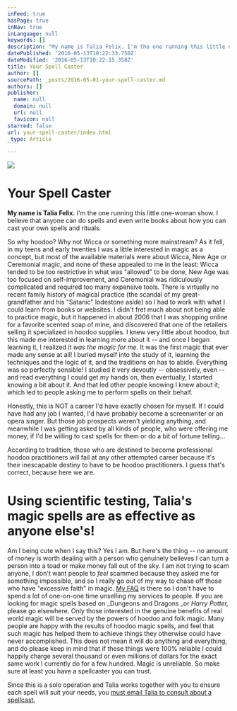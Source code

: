 ```yaml
---
inFeed: true
hasPage: true
inNav: true
inLanguage: null
keywords: []
description: "My name is Talia Felix. I'm the one running this little one-woman show. I believe that anyone can do spells and even write books about how you can cast your own spells and rituals. "
datePublished: '2016-05-13T10:22:33.750Z'
dateModified: '2016-05-13T10:22:15.358Z'
title: Your Spell Caster
author: []
sourcePath: _posts/2016-05-01-your-spell-caster.md
authors: []
publisher:
  name: null
  domain: null
  url: null
  favicon: null
starred: false
url: your-spell-caster/index.html
_type: Article

---
```

![](https://the-grid-user-content.s3-us-west-2.amazonaws.com/399e8829-b32d-4bd3-9726-4c015bcc0bb8.jpg)

# Your Spell Caster

**My name is Talia Felix.** I'm the one running this little one-woman show. I believe that anyone can do spells and even write books about how you can cast your own spells and rituals. 

So why hoodoo? Why not Wicca or something more mainstream? As it fell, in my teens and early twenties I was a little interested in magic as a concept, but most of the available materials were about Wicca, New Age or Ceremonial magic, and none of these appealed to me in the least: Wicca tended to be too restrictive in what was "allowed" to be done, New Age was too focused on self-improvement, and Ceremonial was ridiculously complicated and required too many expensive tools. There is virtually no recent family history of magical practice (the scandal of my great-grandfather and his "Satanic" lodestone aside) so I had to work with what I could learn from books or websites. I didn't fret much about not being able to practice magic, but it happened in about 2006 that I was shopping online for a favorite scented soap of mine, and discovered that one of the retailers selling it specialized in hoodoo supplies. I knew very little about hoodoo, but this made me interested in learning more about it -- and once I began learning it, I realized _it was the magic for me._ It was the first magic that ever made any sense at all! I buried myself into the study of it, learning the techniques and the logic of it, and the traditions on has to abide. Everything was so perfectly sensible! I studied it very devoutly -- obsessively, even -- and read everything I could get my hands on, then eventually, I started knowing a bit about it. And that led other people knowing I knew about it; which led to people asking me to perform spells on their behalf. 

Honestly, this is NOT a career I'd have exactly chosen for myself. If I could have had any job I wanted, I'd have probably become a screenwriter or an opera singer. But those job prospects weren't yielding anything, and meanwhile I was getting asked by all kinds of people, who were offering me money, if I'd be willing to cast spells for them or do a bit of fortune telling... 

According to tradition, those who are destined to become professional hoodoo practitioners will fail at any other attempted career because it's their inescapable destiny to have to be hoodoo practitioners. I guess that's correct, because here we are. 

# Using scientific testing, Talia's magic spells are as effective as anyone else's! 

Am I being cute when I say this? Yes I am. But here's the thing -- no amount of money is worth dealing with a person who genuinely believes I can turn a person into a toad or make money fall out of the sky. I am not trying to scam anyone, I don't want people to _feel_ scammed because they asked me for something impossible, and so I really go out of my way to chase off those who have "excessive faith" in magic. [My FAQ][0] is there so I don't have to spend a lot of one-on-one time unselling my services to people. If you are looking for magic spells based on _Dungeons and Dragons _or _Harry Potter,_ please go elsewhere. Only those interested in the genuine benefits of real world magic will be served by the powers of hoodoo and folk magic. Many people are happy with the results of hoodoo magic spells, and feel that such magic has helped them to achieve things they otherwise could have never accomplished. This does not mean it will do anything and everything, and do please keep in mind that if these things were 100% reliable I could happily charge several thousand or even millions of dollars for the exact same work I currently do for a few hundred. Magic is unreliable. So make sure at least you have a spellcaster you can trust. 

Since this is a solo operation and Talia works together with you to ensure each spell will suit your needs, you [must email Talia to consult about a spellcast.][1]

[0]: http://hoodoo-online.com/frequently-asked-questions-faq/
[1]: mailto:taliastarot@gmail.com